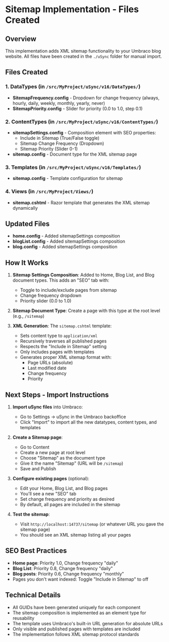 # Sitemap Implementation - Files Created

## Overview
This implementation adds XML sitemap functionality to your Umbraco blog website. All files have been created in the `./uSync` folder for manual import.

## Files Created

### 1. DataTypes (in `/src/MyProject/uSync/v16/DataTypes/`)
- **SitemapFrequency.config** - Dropdown for change frequency (always, hourly, daily, weekly, monthly, yearly, never)
- **SitemapPriority.config** - Slider for priority (0.0 to 1.0, step 0.1)

### 2. ContentTypes (in `/src/MyProject/uSync/v16/ContentTypes/`)
- **sitemapSettings.config** - Composition element with SEO properties:
  - Include in Sitemap (True/False toggle)
  - Sitemap Change Frequency (Dropdown)
  - Sitemap Priority (Slider 0-1)
- **sitemap.config** - Document type for the XML sitemap page

### 3. Templates (in `/src/MyProject/uSync/v16/Templates/`)
- **sitemap.config** - Template configuration for sitemap

### 4. Views (in `/src/MyProject/Views/`)
- **sitemap.cshtml** - Razor template that generates the XML sitemap dynamically

## Updated Files
- **home.config** - Added sitemapSettings composition
- **blogList.config** - Added sitemapSettings composition
- **blog.config** - Added sitemapSettings composition

## How It Works

1. **Sitemap Settings Composition**: Added to Home, Blog List, and Blog document types. This adds an "SEO" tab with:
   - Toggle to include/exclude pages from sitemap
   - Change frequency dropdown
   - Priority slider (0.0 to 1.0)

2. **Sitemap Document Type**: Create a page with this type at the root level (e.g., `/sitemap`)

3. **XML Generation**: The `sitemap.cshtml` template:
   - Sets content type to `application/xml`
   - Recursively traverses all published pages
   - Respects the "Include in Sitemap" setting
   - Only includes pages with templates
   - Generates proper XML sitemap format with:
     - Page URLs (absolute)
     - Last modified date
     - Change frequency
     - Priority

## Next Steps - Import Instructions

1. **Import uSync files** into Umbraco:
   - Go to Settings → uSync in the Umbraco backoffice
   - Click "Import" to import all the new datatypes, content types, and templates

2. **Create a Sitemap page**:
   - Go to Content
   - Create a new page at root level
   - Choose "Sitemap" as the document type
   - Give it the name "Sitemap" (URL will be `/sitemap`)
   - Save and Publish

3. **Configure existing pages** (optional):
   - Edit your Home, Blog List, and Blog pages
   - You'll see a new "SEO" tab
   - Set change frequency and priority as desired
   - By default, all pages are included in the sitemap

4. **Test the sitemap**:
   - Visit `http://localhost:14737/sitemap` (or whatever URL you gave the sitemap page)
   - You should see an XML sitemap listing all your pages

## SEO Best Practices

- **Home page**: Priority 1.0, Change frequency "daily"
- **Blog List**: Priority 0.8, Change frequency "daily"
- **Blog posts**: Priority 0.6, Change frequency "monthly"
- Pages you don't want indexed: Toggle "Include in Sitemap" to off

## Technical Details

- All GUIDs have been generated uniquely for each component
- The sitemap composition is implemented as an element type for reusability
- The template uses Umbraco's built-in URL generation for absolute URLs
- Only visible and published pages with templates are included
- The implementation follows XML sitemap protocol standards
